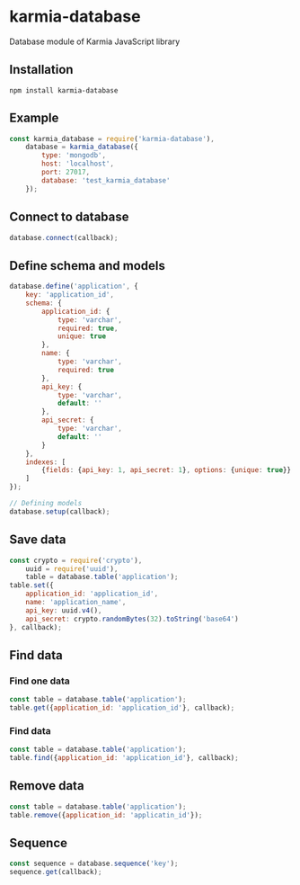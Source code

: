 # karmia-database
Database module of Karmia JavaScript library

## Installation

```Shell
npm install karmia-database
```

## Example

```JavaScript
const karmia_database = require('karmia-database'),
    database = karmia_database({
        type: 'mongodb',
        host: 'localhost',
        port: 27017,
        database: 'test_karmia_database'
    });
```

## Connect to database

```JavaScript
database.connect(callback);
```

## Define schema and models

```JavaScript
database.define('application', {
    key: 'application_id',
    schema: {
        application_id: {
            type: 'varchar',
            required: true,
            unique: true
        },
        name: {
            type: 'varchar',
            required: true
        },
        api_key: {
            type: 'varchar',
            default: ''
        },
        api_secret: {
            type: 'varchar',
            default: ''
        }
    },
    indexes: [
        {fields: {api_key: 1, api_secret: 1}, options: {unique: true}}
    ]
});

// Defining models
database.setup(callback);
```

## Save data

```JavaScript
const crypto = require('crypto'),
    uuid = require('uuid'),
    table = database.table('application');
table.set({
    application_id: 'application_id',
    name: 'application_name',
    api_key: uuid.v4(),
    api_secret: crypto.randomBytes(32).toString('base64')
}, callback);
```


## Find data

### Find one data

```JavaScript
const table = database.table('application');
table.get({application_id: 'application_id'}, callback);
```

### Find data

```JavaScript
const table = database.table('application');
table.find({application_id: 'application_id'}, callback);
```

## Remove data

```JavaScript
const table = database.table('application');
table.remove({application_id: 'applicatin_id'});
```

## Sequence

```JavaScript
const sequence = database.sequence('key');
sequence.get(callback);
```
